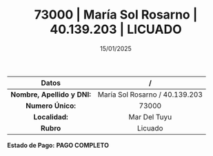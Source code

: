 ﻿---
title: 73000 | María Sol Rosarno | 40.139.203 | LICUADO
date: 15/01/2025
draft: false
tags: ['mar-del-tuyu', 'titular', 'licuado']
---

|          **Datos**          |  /  |
|:---------------------------:|:---:|
| **Nombre, Apellido y DNI:** | María Sol Rosarno / 40.139.203 |
|      **Numero Único:**      | 73000 |
|        **Localidad:**       | Mar Del Tuyu |
|          **Rubro**          | Licuado |

**Estado de Pago:** **PAGO COMPLETO**
